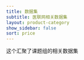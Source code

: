 ```yaml
---
title: 数据集
subtitle: 医联网相关数据集
layout: product-category
show_sidebar: false
sort: price
---
```


这个汇聚了课题组的相关数据集


